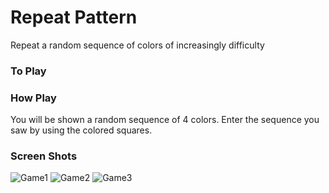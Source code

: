 # Repeat Pattern
Repeat a random sequence of colors of increasingly difficulty

### To Play

### How Play
You will be shown a random sequence of 4 colors. Enter the sequence you saw by using the colored squares.

### Screen Shots

![Game1](https://i.fluffy.cc/GWJjGWpR6sMk5PSV6qZpTgbPbmqzLt70.png)
![Game2](https://i.fluffy.cc/htw0mdpC5FXpdd4pKsb7v5NDSjPrqfNP.png)
![Game3](https://i.fluffy.cc/clrKjv45rDmKt0bQ8rQHHrwjxJn31jFJ.png)